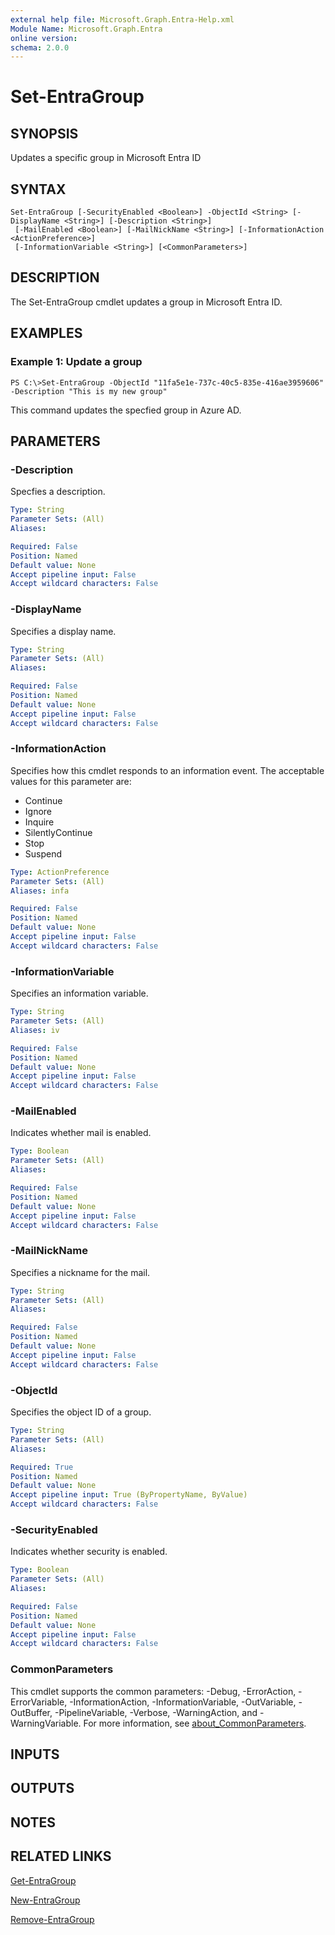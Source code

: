 ```yaml
---
external help file: Microsoft.Graph.Entra-Help.xml
Module Name: Microsoft.Graph.Entra
online version:
schema: 2.0.0
---
```


# Set-EntraGroup

## SYNOPSIS
Updates a specific group in Microsoft Entra ID

## SYNTAX

```
Set-EntraGroup [-SecurityEnabled <Boolean>] -ObjectId <String> [-DisplayName <String>] [-Description <String>]
 [-MailEnabled <Boolean>] [-MailNickName <String>] [-InformationAction <ActionPreference>]
 [-InformationVariable <String>] [<CommonParameters>]
```

## DESCRIPTION
The Set-EntraGroup cmdlet updates a group in Microsoft Entra ID.

## EXAMPLES

### Example 1: Update a group
```
PS C:\>Set-EntraGroup -ObjectId "11fa5e1e-737c-40c5-835e-416ae3959606" -Description "This is my new group"
```

This command updates the specfied group in Azure AD.

## PARAMETERS

### -Description
Specfies a description.

```yaml
Type: String
Parameter Sets: (All)
Aliases:

Required: False
Position: Named
Default value: None
Accept pipeline input: False
Accept wildcard characters: False
```

### -DisplayName
Specifies a display name.

```yaml
Type: String
Parameter Sets: (All)
Aliases:

Required: False
Position: Named
Default value: None
Accept pipeline input: False
Accept wildcard characters: False
```

### -InformationAction
Specifies how this cmdlet responds to an information event.
The acceptable values for this parameter are:

- Continue
- Ignore
- Inquire
- SilentlyContinue
- Stop
- Suspend

```yaml
Type: ActionPreference
Parameter Sets: (All)
Aliases: infa

Required: False
Position: Named
Default value: None
Accept pipeline input: False
Accept wildcard characters: False
```

### -InformationVariable
Specifies an information variable.

```yaml
Type: String
Parameter Sets: (All)
Aliases: iv

Required: False
Position: Named
Default value: None
Accept pipeline input: False
Accept wildcard characters: False
```

### -MailEnabled
Indicates whether mail is enabled.

```yaml
Type: Boolean
Parameter Sets: (All)
Aliases:

Required: False
Position: Named
Default value: None
Accept pipeline input: False
Accept wildcard characters: False
```

### -MailNickName
Specifies a nickname for the mail.

```yaml
Type: String
Parameter Sets: (All)
Aliases:

Required: False
Position: Named
Default value: None
Accept pipeline input: False
Accept wildcard characters: False
```

### -ObjectId
Specifies the object ID of a group.

```yaml
Type: String
Parameter Sets: (All)
Aliases:

Required: True
Position: Named
Default value: None
Accept pipeline input: True (ByPropertyName, ByValue)
Accept wildcard characters: False
```

### -SecurityEnabled
Indicates whether security is enabled.

```yaml
Type: Boolean
Parameter Sets: (All)
Aliases:

Required: False
Position: Named
Default value: None
Accept pipeline input: False
Accept wildcard characters: False
```

### CommonParameters
This cmdlet supports the common parameters: -Debug, -ErrorAction, -ErrorVariable, -InformationAction, -InformationVariable, -OutVariable, -OutBuffer, -PipelineVariable, -Verbose, -WarningAction, and -WarningVariable. For more information, see [about_CommonParameters](http://go.microsoft.com/fwlink/?LinkID=113216).

## INPUTS

## OUTPUTS

## NOTES

## RELATED LINKS

[Get-EntraGroup]()

[New-EntraGroup]()

[Remove-EntraGroup]()

